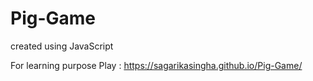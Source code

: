 # Pig-Game
created using JavaScript
 
 For learning purpose
 Play : https://sagarikasingha.github.io/Pig-Game/
